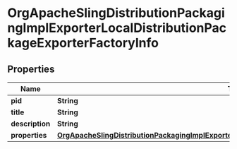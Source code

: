 

# OrgApacheSlingDistributionPackagingImplExporterLocalDistributionPackageExporterFactoryInfo

## Properties

Name | Type | Description | Notes
------------ | ------------- | ------------- | -------------
**pid** | **String** |  |  [optional]
**title** | **String** |  |  [optional]
**description** | **String** |  |  [optional]
**properties** | [**OrgApacheSlingDistributionPackagingImplExporterLocalDistributionPackageExporterFactoryProperties**](OrgApacheSlingDistributionPackagingImplExporterLocalDistributionPackageExporterFactoryProperties.md) |  |  [optional]



